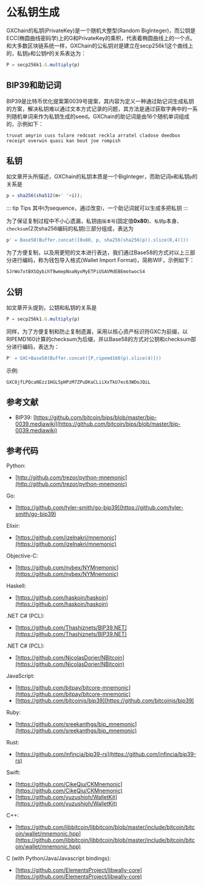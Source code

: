 # 公私钥生成

GXChain的私钥(PrivateKey)是一个随机大整型(Random BigInteger)，而公钥是ECC(椭圆曲线密码学)上的G和PrivateKey的乘积，代表着椭圆曲线上的一个点。和大多数区块链系统一样，GXChain的公私钥对是建立在secp256k1这个曲线上的，私钥`p`和公钥`P`的关系表达为：

``` js
P = secp256k1.G.multiply(p)
```

## BIP39和助记词

BIP39是比特币优化提案第0039号提案，其内容为定义一种通过助记词生成私钥的方案，解决私钥难以通过文本方式记录的问题，其方法是通过获取字典中的一系列随机单词来作为私钥生成的seed。GXChain的助记词是由16个随机单词组成的，示例如下：

```
truvat amyrin cuss tulare redcoat reckla arratel cladose deedbox receipt overwin quasi kan bout joe rompish
```

## 私钥

如文章开头所描述，GXChain的私钥本质是一个BigInteger，而助记词`m`和私钥`p`的关系是

``` js
p = sha256(sha512(m+' '+i));
```

::: tip Tips
其中i为sequence，通过改变i，一个助记词就可以生成多把私钥
:::

为了保证复制过程中不小心遗漏，私钥由`版本号`(固定值**0x80**)、`私钥p`本身、`checksum`(2次sha256编码的私钥)三部分组成，表达为

``` js
p' = Base58(Buffer.concat([0x80, p, sha256(sha256(p)).slice(0,4)]))
```

为了方便复制，以及用更短的文本进行表达，我们通过Base58的方式对以上三部分进行编码，称为钱包导入格式(Wallet Import Format)，简称WIF，示例如下：

```
5JrWo7xtBXSQybihT9wmepNxaNyxMyETPiUSAVMdEBEmotwocS4
```

## 公钥

如文章开头提到，公钥和私钥的关系是

``` js
P = secp256k1.G.multiply(p)
```

同样，为了方便复制和防止复制遗漏，采用以核心资产标识符GXC为前缀，以RIPEMD160计算的checksum为后缀，并以Base58的方式对公钥和checksum部分进行编码，表达为：

``` js
P' = GXC+Base58(Buffer.concat([P,ripemd160(p).slice(4)]))
```

示例:

```
GXC8jfLPQcaNEzz1HGL5pHPzM7ZPuDKaCLiiXxTkU7ec63WDoJQiL
```

## 参考文献

- BIP39: [https://github.com/bitcoin/bips/blob/master/bip-0039.mediawiki](https://github.com/bitcoin/bips/blob/master/bip-0039.mediawiki)

## 参考代码

Python:
* [http://github.com/trezor/python-mnemonic](http://github.com/trezor/python-mnemonic)

Go:
* [https://github.com/tyler-smith/go-bip39](https://github.com/tyler-smith/go-bip39)

Elixir:
* [https://github.com/izelnakri/mnemonic](https://github.com/izelnakri/mnemonic)

Objective-C:
* [https://github.com/nybex/NYMnemonic](https://github.com/nybex/NYMnemonic)

Haskell:
* [https://github.com/haskoin/haskoin](https://github.com/haskoin/haskoin)

.NET C# (PCL):
* [https://github.com/Thashiznets/BIP39.NET](https://github.com/Thashiznets/BIP39.NET)

.NET C# (PCL):
* [https://github.com/NicolasDorier/NBitcoin](https://github.com/NicolasDorier/NBitcoin)

JavaScript:
* [https://github.com/bitpay/bitcore-mnemonic](https://github.com/bitpay/bitcore-mnemonic)
* [https://github.com/bitcoinjs/bip39](https://github.com/bitcoinjs/bip39)

Ruby:
* [https://github.com/sreekanthgs/bip_mnemonic](https://github.com/sreekanthgs/bip_mnemonic)

Rust:
* [https://github.com/infincia/bip39-rs](https://github.com/infincia/bip39-rs)

Swift:
* [https://github.com/CikeQiu/CKMnemonic](https://github.com/CikeQiu/CKMnemonic)
* [https://github.com/yuzushioh/WalletKit](https://github.com/yuzushioh/WalletKit)

C++:
* [https://github.com/libbitcoin/libbitcoin/blob/master/include/bitcoin/bitcoin/wallet/mnemonic.hpp](https://github.com/libbitcoin/libbitcoin/blob/master/include/bitcoin/bitcoin/wallet/mnemonic.hpp)

C (with Python/Java/Javascript bindings):
* [https://github.com/ElementsProject/libwally-core](https://github.com/ElementsProject/libwally-core)
